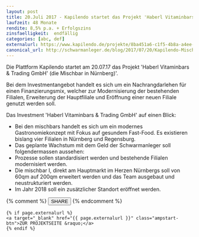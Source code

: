```yaml
---
layout: post
title: 20.Juli 2017 - Kapilendo startet das Projekt 'Haberl Vitaminbars & Trading GmbH' (die Mischbar in Nürnberg)'
laufzeit: 48 Monate
rendite: 8,5% p.a. + Erfolgszins
zinsfaelligkeit:  endfällig
categories: [abc, def]
externalurl: https://www.kapilendo.de/projekte/8ba451a6-c1f5-4b8a-a4ee-76bba117e7a5
canonical_url: http://schwarmanleger.de/blog/2017/07/20/Kapilendo-Mischbar.html
---
```


<p>Die Plattform Kapilendo startet am 20.07.17 das Projekt 'Haberl Vitaminbars & Trading GmbH' (die Mischbar in Nürnberg)'.</p>

<p>Bei dem Investmentangebot handelt es sich um ein Nachrangdarlehen für einen Finanzierungsmix, welcher zur Modernisierung der bestehenden Filialen, Erweiterung der Hauptfiliale und Eröffnung einer neuen Filiale genutzt werden soll.
</p>

<p>Das Investment 'Haberl Vitaminbars & Trading GmbH' auf einen Blick:</p>
<ul>
    <li>Bei den mischbars handelt es sich um ein modernes Gastronomiekonzept mit Fokus auf gesundem Fast-Food. Es existieren bislang vier Filialen in Nürnberg und Regensburg.</li>
    <li>Das geplante Wachstum mit dem Geld der Schwarmanleger soll folgendermassen aussehen:</li>    
    <li>Prozesse sollen standardisiert werden und bestehende Filialen modernisiert werden.</li>
    <li>Die mischbar I, direkt am Hauptmarkt im Herzen Nürnbergs soll von 60qm auf 200qm erweitert werden und das Team ausgebaut und neustrukturiert werden.</li>
    <li>Im Jahr 2018 soll ein zusätzlicher Standort eröffnet werden.</li>
</ul>

<div class="blogbottom">
    {% comment %}
    <button>SHARE</button>
    {% endcomment %}

    {% if page.externalurl %}
    <a target="_blank" href="{{ page.externalurl }}" class="ampstart-btn">ZUR PROJEKTSEITE &raquo;</a>
    {% endif %}
    
</div>

